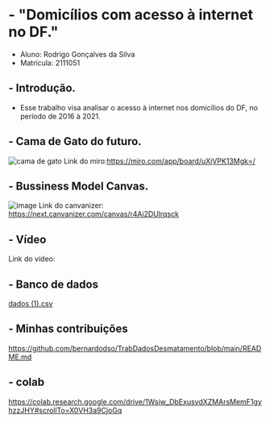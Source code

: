# - "Domicílios com acesso à internet no DF."
- Aluno: Rodrigo Gonçalves da Silva
- Matrícula: 2111051

## - Introdução.
- Esse trabalho visa analisar o acesso à internet nos domicílios do DF, no período de 2016 à 2021.

## - Cama de Gato do futuro.
![cama de gato](https://user-images.githubusercontent.com/116168650/197582906-2e7375bc-abf7-4a99-942c-537705f79548.png)
Link do miro:https://miro.com/app/board/uXjVPK13Mgk=/

## - Bussiness Model Canvas.
![image](https://user-images.githubusercontent.com/116168650/197592200-cb2b8732-f202-4524-bd40-46700415f30f.png)
Link do canvanizer: https://next.canvanizer.com/canvas/r4Ai2DUlrqsck

## - Vídeo
Link do vídeo:

## - Banco de dados 
[dados (1).csv](https://github.com/Rodrigosilva028/Trab_dados/files/10116075/dados.1.csv)


## - Minhas contribuições
https://github.com/bernardodso/TrabDadosDesmatamento/blob/main/README.md

## - colab
https://colab.research.google.com/drive/1Wsiw_DbExusydXZMArsMemF1gyhzzJHY#scrollTo=X0VH3a9CjoGq

